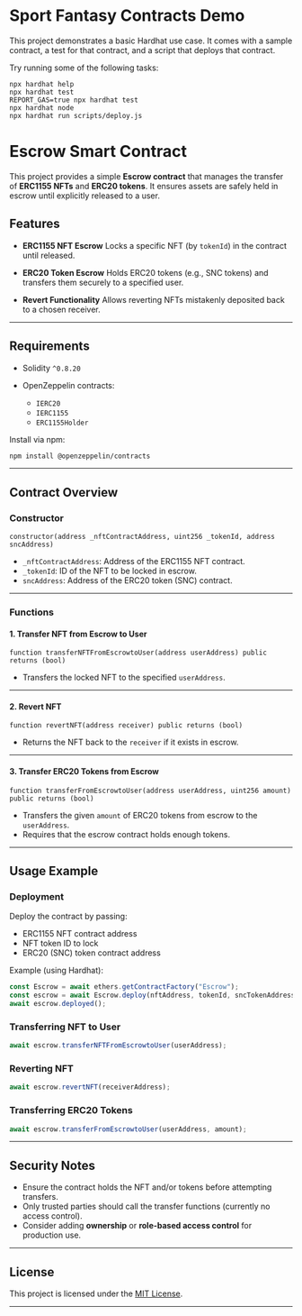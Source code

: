 # Sport Fantasy Contracts Demo

This project demonstrates a basic Hardhat use case. It comes with a sample contract, a test for that contract, and a script that deploys that contract.

Try running some of the following tasks:

```shell
npx hardhat help
npx hardhat test
REPORT_GAS=true npx hardhat test
npx hardhat node
npx hardhat run scripts/deploy.js
```

# Escrow Smart Contract

This project provides a simple **Escrow contract** that manages the transfer of **ERC1155 NFTs** and **ERC20 tokens**. It ensures assets are safely held in escrow until explicitly released to a user.


## Features

* **ERC1155 NFT Escrow**
  Locks a specific NFT (by `tokenId`) in the contract until released.

* **ERC20 Token Escrow**
  Holds ERC20 tokens (e.g., SNC tokens) and transfers them securely to a specified user.

* **Revert Functionality**
  Allows reverting NFTs mistakenly deposited back to a chosen receiver.

---

## Requirements

* Solidity `^0.8.20`
* OpenZeppelin contracts:

  * `IERC20`
  * `IERC1155`
  * `ERC1155Holder`

Install via npm:

```bash
npm install @openzeppelin/contracts
```

---

## Contract Overview

### Constructor

```solidity
constructor(address _nftContractAddress, uint256 _tokenId, address sncAddress)
```

* `_nftContractAddress`: Address of the ERC1155 NFT contract.
* `_tokenId`: ID of the NFT to be locked in escrow.
* `sncAddress`: Address of the ERC20 token (SNC) contract.

---

### Functions

#### 1. Transfer NFT from Escrow to User

```solidity
function transferNFTFromEscrowtoUser(address userAddress) public returns (bool)
```

* Transfers the locked NFT to the specified `userAddress`.

---

#### 2. Revert NFT

```solidity
function revertNFT(address receiver) public returns (bool)
```

* Returns the NFT back to the `receiver` if it exists in escrow.

---

#### 3. Transfer ERC20 Tokens from Escrow

```solidity
function transferFromEscrowtoUser(address userAddress, uint256 amount) public returns (bool)
```

* Transfers the given `amount` of ERC20 tokens from escrow to the `userAddress`.
* Requires that the escrow contract holds enough tokens.

---

## Usage Example

### Deployment

Deploy the contract by passing:

* ERC1155 NFT contract address
* NFT token ID to lock
* ERC20 (SNC) token contract address

Example (using Hardhat):

```javascript
const Escrow = await ethers.getContractFactory("Escrow");
const escrow = await Escrow.deploy(nftAddress, tokenId, sncTokenAddress);
await escrow.deployed();
```

### Transferring NFT to User

```javascript
await escrow.transferNFTFromEscrowtoUser(userAddress);
```

### Reverting NFT

```javascript
await escrow.revertNFT(receiverAddress);
```

### Transferring ERC20 Tokens

```javascript
await escrow.transferFromEscrowtoUser(userAddress, amount);
```

---

## Security Notes

* Ensure the contract holds the NFT and/or tokens before attempting transfers.
* Only trusted parties should call the transfer functions (currently no access control).
* Consider adding **ownership** or **role-based access control** for production use.

---

## License

This project is licensed under the [MIT License](LICENSE).

---
 
